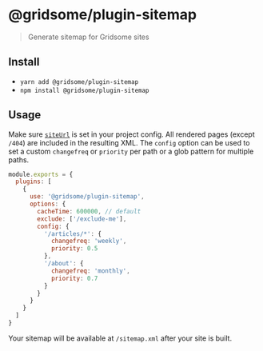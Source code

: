 # @gridsome/plugin-sitemap

> Generate sitemap for Gridsome sites

## Install

- `yarn add @gridsome/plugin-sitemap`
- `npm install @gridsome/plugin-sitemap`

## Usage

Make sure [`siteUrl`](https://gridsome.org/docs/config/#siteurl) is set in your project config. All rendered pages (except `/404`) are included in the resulting XML. The `config` option can be used to set a custom `changefreq` or `priority` per path or a glob pattern for multiple paths.

```js
module.exports = {
  plugins: [
    {
      use: '@gridsome/plugin-sitemap',
      options: {
        cacheTime: 600000, // default
        exclude: ['/exclude-me'],
        config: {
          '/articles/*': {
            changefreq: 'weekly',
            priority: 0.5
          },
          '/about': {
            changefreq: 'monthly',
            priority: 0.7
          }
        }
      }
    }
  ]
}
```

Your sitemap will be available at `/sitemap.xml` after your site is built.
